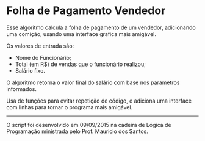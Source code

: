 # Folha de Pagamento Vendedor

Esse algoritmo calcula a folha de pagamento de um vendedor, adicionando uma comição, usando uma interface grafica mais 
amigável.

Os valores de entrada são:
- Nome do Funcionário;
- Total (em R$) de vendas que o funcionário realizou;
- Salário fixo.

O algoritmo retorna o valor final do salário com base nos parametros informados.

Usa de funções para evitar repetição de código, e adiciona uma interface com linhas para tornar o programa mais amigável.

---
O script foi desenvolvido em 09/09/2015 na cadeira de Lógica de Programação ministrada pelo Prof. Mauricio dos Santos.
